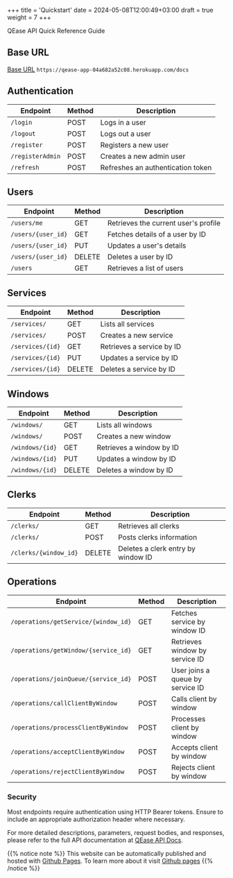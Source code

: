 +++
title = 'Quickstart'
date = 2024-05-08T12:00:49+03:00
draft = true
weight = 7
+++

QEase API Quick Reference Guide

## Base URL
[Base URL](https://qease-app-04a682a52c08.herokuapp.com/docs)
`https://qease-app-04a682a52c08.herokuapp.com/docs`


## Authentication

| Endpoint          | Method | Description                     |
|-------------------|--------|---------------------------------|
| `/login`          | POST   | Logs in a user                  |
| `/logout`         | POST   | Logs out a user                 |
| `/register`       | POST   | Registers a new user            |
| `/registerAdmin`  | POST   | Creates a new admin user        |
| `/refresh`        | POST   | Refreshes an authentication token|

## Users

| Endpoint          | Method | Description                         |
|-------------------|--------|-------------------------------------|
| `/users/me`       | GET    | Retrieves the current user's profile |
| `/users/{user_id}`| GET    | Fetches details of a user by ID      |
| `/users/{user_id}`| PUT    | Updates a user's details             |
| `/users/{user_id}`| DELETE | Deletes a user by ID                 |
| `/users`          | GET    | Retrieves a list of users            |

## Services

| Endpoint          | Method | Description               |
|-------------------|--------|---------------------------|
| `/services/`      | GET    | Lists all services        |
| `/services/`      | POST   | Creates a new service     |
| `/services/{id}`  | GET    | Retrieves a service by ID |
| `/services/{id}`  | PUT    | Updates a service by ID   |
| `/services/{id}`  | DELETE | Deletes a service by ID   |

## Windows

| Endpoint          | Method | Description               |
|-------------------|--------|---------------------------|
| `/windows/`       | GET    | Lists all windows         |
| `/windows/`       | POST   | Creates a new window      |
| `/windows/{id}`   | GET    | Retrieves a window by ID  |
| `/windows/{id}`   | PUT    | Updates a window by ID    |
| `/windows/{id}`   | DELETE | Deletes a window by ID    |

## Clerks

| Endpoint                  | Method | Description                  |
|---------------------------|--------|------------------------------|
| `/clerks/`                | GET    | Retrieves all clerks         |
| `/clerks/`                | POST   | Posts clerks information     |
| `/clerks/{window_id}`     | DELETE | Deletes a clerk entry by window ID |

## Operations

| Endpoint                           | Method | Description                            |
|------------------------------------|--------|----------------------------------------|
| `/operations/getService/{window_id}` | GET  | Fetches service by window ID           |
| `/operations/getWindow/{service_id}` | GET  | Retrieves window by service ID         |
| `/operations/joinQueue/{service_id}` | POST | User joins a queue by service ID       |
| `/operations/callClientByWindow`   | POST   | Calls client by window                  |
| `/operations/processClientByWindow`| POST   | Processes client by window              |
| `/operations/acceptClientByWindow` | POST   | Accepts client by window                |
| `/operations/rejectClientByWindow` | POST   | Rejects client by window                |

### Security

Most endpoints require authentication using HTTP Bearer tokens. Ensure to include an appropriate authorization header where necessary.

For more detailed descriptions, parameters, request bodies, and responses, please refer to the full API documentation at [QEase API Docs](https://qease-app-04a682a52c08.herokuapp.com/docs).

{{% notice note %}}
This website can be automatically published and hosted with [Github Pages](https://pages.github.com/). To learn more about it visit [Github pages](https://gohugo.io/hosting-and-deployment/hosting-on-github/)
{{% /notice %}}